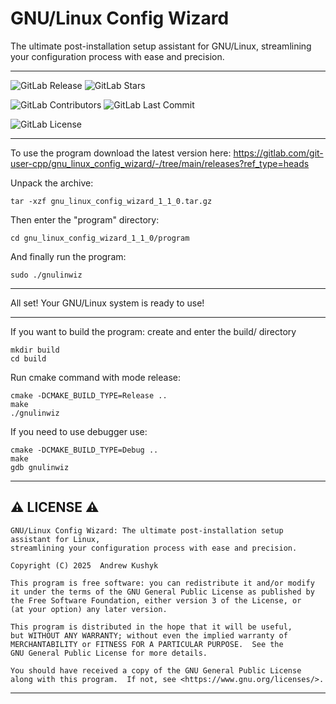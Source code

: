 # GNU/Linux Config Wizard

The ultimate post-installation setup assistant for GNU/Linux, streamlining your configuration process with ease and precision.

---

![GitLab Release](https://img.shields.io/gitlab/v/release/git-user-cpp%2Fgnu_linux_config_wizard?display_name=release&date_order_by=released_at&style=flat-square&logo=gitlab)
![GitLab Stars](https://img.shields.io/gitlab/stars/git-user-cpp%2Fgnu_linux_config_wizard?style=flat-square&logo=gitlab)

![GitLab Contributors](https://img.shields.io/gitlab/contributors/git-user-cpp%2Fgnu_linux_config_wizard?style=flat-square&logo=gitlab) ![GitLab Last Commit](https://img.shields.io/gitlab/last-commit/git-user-cpp%2Fgnu_linux_config_wizard?style=flat-square&logo=gitlab)

![GitLab License](https://img.shields.io/gitlab/license/git-user-cpp%2Fgnu_linux_config_wizard?style=flat-square&logo=gitlab)

---

To use the program download the latest version here: https://gitlab.com/git-user-cpp/gnu_linux_config_wizard/-/tree/main/releases?ref_type=heads

Unpack the archive:
```
tar -xzf gnu_linux_config_wizard_1_1_0.tar.gz
```
Then enter the "program" directory:
```
cd gnu_linux_config_wizard_1_1_0/program
```
And finally run the program:
```
sudo ./gnulinwiz
```

---

All set! Your GNU/Linux system is ready to use!

---

If you want to build the program: create and enter the build/ directory
```
mkdir build
cd build
```
Run cmake command with mode release:
```
cmake -DCMAKE_BUILD_TYPE=Release ..
make
./gnulinwiz
```
If you need to use debugger use:
```
cmake -DCMAKE_BUILD_TYPE=Debug ..
make
gdb gnulinwiz
```

---

## ⚠️ LICENSE ⚠️

    GNU/Linux Config Wizard: The ultimate post-installation setup assistant for Linux,
    streamlining your configuration process with ease and precision.

    Copyright (C) 2025  Andrew Kushyk

    This program is free software: you can redistribute it and/or modify
    it under the terms of the GNU General Public License as published by
    the Free Software Foundation, either version 3 of the License, or
    (at your option) any later version.

    This program is distributed in the hope that it will be useful,
    but WITHOUT ANY WARRANTY; without even the implied warranty of
    MERCHANTABILITY or FITNESS FOR A PARTICULAR PURPOSE.  See the
    GNU General Public License for more details.

    You should have received a copy of the GNU General Public License
    along with this program.  If not, see <https://www.gnu.org/licenses/>.

---
